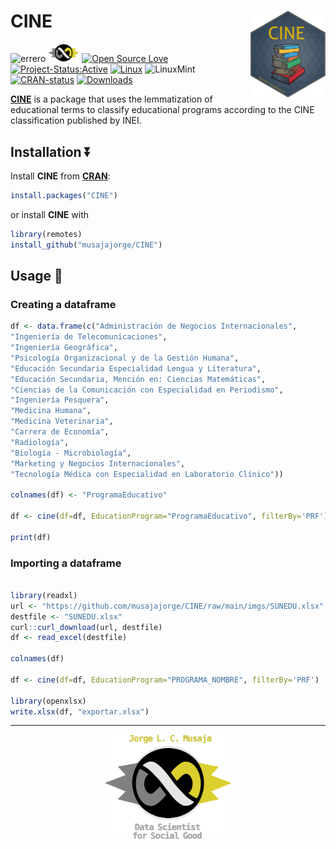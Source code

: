 
# CINE <img src="imgs/hex_emblema_CINE.png" align="right" width="120"/>

<!-- badges: start -->

![errero](https://img.shields.io/badge/R-276DC3?style=for-the-badge&logo=r&logoColor=white)
<img src="imgs/logo_infinito.png" width="50"/>
[![Open Source Love](https://badges.frapsoft.com/os/v3/open-source.svg?v=103)](https://github.com/ellerbrock/open-source-badges/)
[![Project-Status:Active](https://www.repostatus.org/badges/latest/active.svg)](https://www.repostatus.org/#active)
[![Linux](https://svgshare.com/i/Zhy.svg)](https://svgshare.com/i/Zhy.svg)
![LinuxMint](https://img.shields.io/badge/Linux_Mint-87CF3E?style=for-the2-badge&logo=linux-mint&logoColor=white)
[![CRAN-status](https://www.r-pkg.org/badges/version/CINE)](https://CRAN.R-project.org/package=CINE)
[![Downloads](https://cranlogs.r-pkg.org/badges/grand-total/CINE?color=yellow)](https://CRAN.R-project.org/package=CINE)

<!-- badges: end -->

[**CINE**](https://github.com/musajajorge/cine/) is a package that uses the lemmatization of educational terms to classify educational programs according to the CINE classification published by INEI.

## Installation :arrow_double_down:

Install **CINE** from [**CRAN**](https://CRAN.R-project.org/package=CINE):

``` r
install.packages("CINE")
```

or install **CINE** with

``` r
library(remotes)
install_github("musajajorge/CINE")
```

## Usage :muscle:

### Creating a dataframe

``` r
df <- data.frame(c("Administración de Negocios Internacionales",
"Ingeniería de Telecomunicaciones",
"Ingeniería Geográfica",
"Psicología Organizacional y de la Gestión Humana",
"Educación Secundaria Especialidad Lengua y Literatura",
"Educación Secundaria, Mención en: Ciencias Matemáticas",
"Ciencias de la Comunicación con Especialidad en Periodismo",
"Ingeniería Pesquera",
"Medicina Humana",
"Medicina Veterinaria",
"Carrera de Economía",
"Radiología",
"Biología - Microbiología",
"Marketing y Negocios Internacionales",
"Tecnología Médica con Especialidad en Laboratorio Clínico"))

colnames(df) <- "ProgramaEducativo"

df <- cine(df=df, EducationProgram="ProgramaEducativo", filterBy='PRF')

print(df)
```

### Importing a dataframe

``` r

library(readxl)
url <- "https://github.com/musajajorge/CINE/raw/main/imgs/SUNEDU.xlsx"
destfile <- "SUNEDU.xlsx"
curl::curl_download(url, destfile)
df <- read_excel(destfile)

colnames(df)

df <- cine(df=df, EducationProgram="PROGRAMA_NOMBRE", filterBy='PRF')

library(openxlsx)
write.xlsx(df, "exportar.xlsx")
```

------------

<p align="center">
    <img src="imgs/item_infinito.png" width="40%">
</p>
